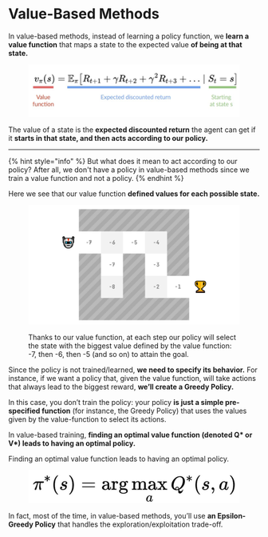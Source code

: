 # Value-Based Methods

In value-based methods, instead of learning a policy function, we **learn a value function** that maps a state to the expected value **of being at that state.**

<figure><img src="../assets/19.jpeg" alt=""><figcaption></figcaption></figure>

The value of a state is the **expected discounted return** the agent can get if it **starts in that state, and then acts according to our policy.**

***

{% hint style="info" %}
But what does it mean to act according to our policy? After all, we don't have a policy in value-based methods since we train a value function and not a policy.
{% endhint %}

Here we see that our value function **defined values for each possible state.**

<figure><img src="../assets/image (4).png" alt=""><figcaption><p>Thanks to our value function, at each step our policy will select the state with the biggest value defined by the value function: -7, then -6, then -5 (and so on) to attain the goal.</p></figcaption></figure>

Since the policy is not trained/learned, **we need to specify its behavior.** For instance, if we want a policy that, given the value function, will take actions that always lead to the biggest reward, **we’ll create a Greedy Policy.**

In this case, you don’t train the policy: your policy **is just a simple pre-specified function** (for instance, the Greedy Policy) that uses the values given by the value-function to select its actions.

In value-based training, **finding an optimal value function (denoted Q\* or V\*) leads to having an optimal policy.**

Finding an optimal value function leads to having an optimal policy.

<figure><img src="../assets/20 (1).jpeg" alt=""><figcaption></figcaption></figure>

In fact, most of the time, in value-based methods, you’ll use **an Epsilon-Greedy Policy** that handles the exploration/exploitation trade-off.
